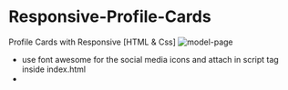 # Responsive-Profile-Cards
Profile Cards with Responsive [HTML &amp; Css] 
![model-page](https://github.com/thvithran/Responsive-Profile-Cards/assets/73452153/fe4f03f1-bd40-4e6e-9133-d1eed59386f6)

* use font awesome for the social media icons and attach in script tag inside index.html
* 
